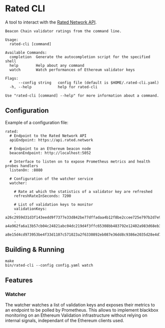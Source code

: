# Rated CLI

A tool to interact with the [Rated Network API](https://api.rated.network/docs).

```
Beacon Chain validator ratings from the command line.

Usage:
  rated-cli [command]

Available Commands:
  completion  Generate the autocompletion script for the specified shell
  help        Help about any command
  watch       Watch performances of Ethereum validator keys

Flags:
      --config string   config file (default is $HOME/.rated-cli.yaml)
  -h, --help            help for rated-cli

Use "rated-cli [command] --help" for more information about a command.
```

## Configuration 

Example of a configuration file:

```
rated:
  # Endpoint to the Rated Network API
  apiEndpoint: https://api.rated.network

  # Endpoint to an Ethereum beacon node
  beaconEndpoint: http://localhost:5052

  # Interface to listen on to expose Prometheus metrics and health probes handlers
  listenOn: :8080
  
  # Configuration of the watcher service
  watcher:

    # Rate at which the statistics of a validator key are refreshed
    refreshRateInSeconds: 7200

    # List of validation keys to monitor
    validationKeys:
    - a26c2959d31d3f143eedd9f7377e33d842be77dffadaa4b12f8be2ccee725e797b2d7e93d5c55dbc1cb35177181401f4
    - a4a962fa6a13b57cb04c24821abc04dc219d4f3ffc65308bb483792e12402a983d68eb304a3af87e95ea9f9d8163ef46
    - a8e15d4cd973953be4f33d1107c571023a2f6330892eb087e36dd8c9386e2035d28e4d7fb57959df4862fce75908d12d
```

## Building & Running

```
make
bin/rated-cli --config config.yaml watch
```

## Features

### Watcher

The watcher watches a list of validation keys and exposes their metrics to an
endpoint to be polled by Prometheus. This allows to implement blackbox
monitoring on an Ethereum Validation infrastructure without relying on internal
signals, independant of the Ethereum clients used.

